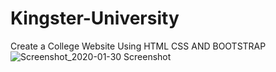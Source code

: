 # Kingster-University
Create a College Website Using HTML CSS AND BOOTSTRAP
![Screenshot_2020-01-30 Screenshot](https://github.com/ManojKumar77777/Kingster-University/assets/101569006/70ce7f2d-7292-4318-948c-26a76e563a1b)

